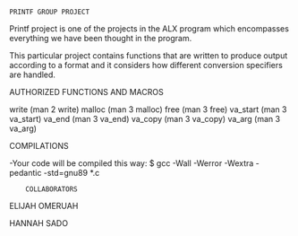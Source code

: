 	PRINTF GROUP PROJECT

Printf project is one of the projects in the ALX program which encompasses everything we have been thought in the program.

This particular project contains functions that are written to produce output according to a format and it considers how different conversion specifiers are handled.
 



AUTHORIZED FUNCTIONS AND MACROS

write (man 2 write)
malloc (man 3 malloc)
free (man 3 free)
va_start (man 3 va_start)
va_end (man 3 va_end)
va_copy (man 3 va_copy)
va_arg (man 3 va_arg)

COMPILATIONS

-Your code will be compiled this way:
$ gcc -Wall -Werror -Wextra -pedantic -std=gnu89 *.c


		COLLABORATORS

ELIJAH OMERUAH

HANNAH SADO
